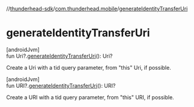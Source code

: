 //[thunderhead-sdk](../../index.md)/[com.thunderhead.mobile](index.md)/[generateIdentityTransferUri](generate-identity-transfer-uri.md)

# generateIdentityTransferUri

[androidJvm]\
fun Uri?.[generateIdentityTransferUri](generate-identity-transfer-uri.md)(): Uri?

Create a Uri with a tid query parameter, from "this" Uri, if possible.

[androidJvm]\
fun URI?.[generateIdentityTransferUri](generate-identity-transfer-uri.md)(): URI?

Create a URI with a tid query parameter, from "this" URI, if possible.
